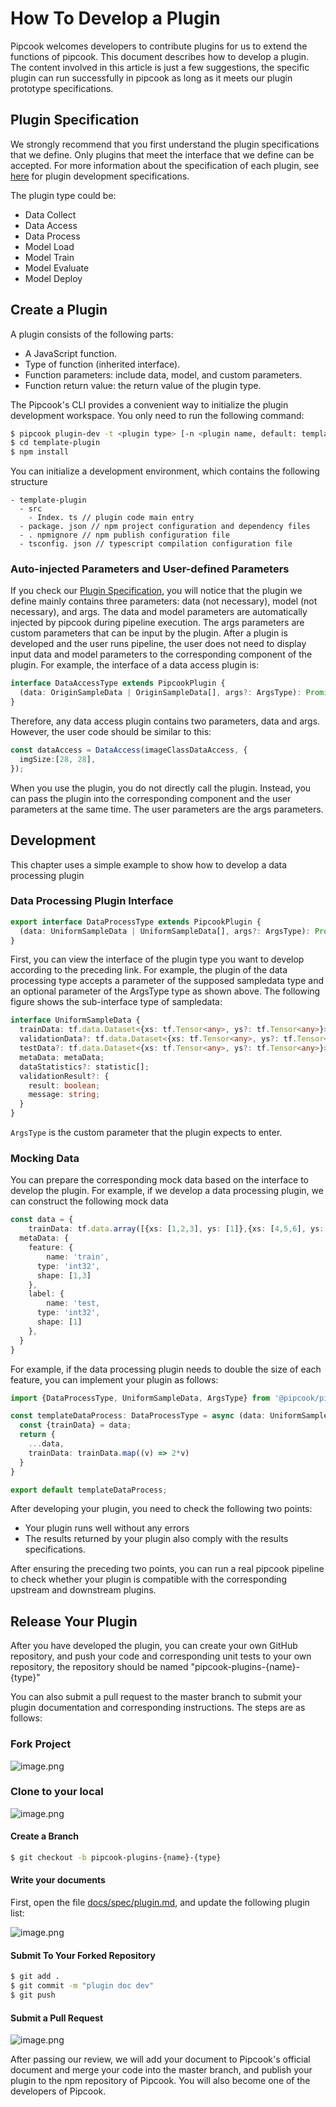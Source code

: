 # How To Develop a Plugin

Pipcook welcomes developers to contribute plugins for us to extend the functions of pipcook. This document describes how to develop a plugin. The content involved in this article is just a few suggestions, the specific plugin can run successfully in pipcook as long as it meets our plugin prototype specifications.

## Plugin Specification

We strongly recommend that you first understand the plugin specifications that we define. Only plugins that meet the interface that we define can be accepted. For more information about the specification of each plugin, see [here](../devel/developer-guide.md) for plugin development specifications.

The plugin type could be:

- Data Collect
- Data Access
- Data Process
- Model Load
- Model Train
- Model Evaluate
- Model Deploy

## Create a Plugin

A plugin consists of the following parts:

- A JavaScript function.
- Type of function (inherited interface).
- Function parameters: include data, model, and custom parameters.
- Function return value: the return value of the plugin type.

The Pipcook's CLI provides a convenient way to initialize the plugin development workspace. You only need to run the following command:

```sh
$ pipcook plugin-dev -t <plugin type> [-n <plugin name, default: template-plugin>]
$ cd template-plugin
$ npm install
```

You can initialize a development environment, which contains the following structure

```
- template-plugin
  - src
    - Index. ts // plugin code main entry
  - package. json // npm project configuration and dependency files
  - . npmignore // npm publish configuration file
  - tsconfig. json // typescript compilation configuration file
```

### Auto-injected Parameters and User-defined Parameters

If you check our [Plugin Specification](../spec/plugin.md), you will notice that the plugin we define mainly contains three parameters: data (not necessary), model (not necessary), and args. The data and model parameters are automatically injected by pipcook during pipeline execution. The args parameters are custom parameters that can be input by the plugin. After a plugin is developed and the user runs pipeline, the user does not need to display input data and model parameters to the corresponding component of the plugin. For example, the interface of a data access plugin is:

```ts
interface DataAccessType extends PipcookPlugin {
  (data: OriginSampleData | OriginSampleData[], args?: ArgsType): Promise<UniformSampleData>
}
```

Therefore, any data access plugin contains two parameters, data and args. However, the user code should be similar to this:

```ts
const dataAccess = DataAccess(imageClassDataAccess, {
  imgSize:[28, 28],
});
```

When you use the plugin, you do not directly call the plugin. Instead, you can pass the plugin into the corresponding component and the user parameters at the same time. The user parameters are the args parameters.

## Development

This chapter uses a simple example to show how to develop a data processing plugin

### Data Processing Plugin Interface

```ts
export interface DataProcessType extends PipcookPlugin {
  (data: UniformSampleData | UniformSampleData[], args?: ArgsType): Promise<UniformSampleData>
}
```

First, you can view the interface of the plugin type you want to develop according to the preceding link. For example, the plugin of the data processing type accepts a parameter of the supposed sampledata type and an optional parameter of the ArgsType type as shown above. The following figure shows the sub-interface type of sampledata:

```ts
interface UniformSampleData {
  trainData: tf.data.Dataset<{xs: tf.Tensor<any>, ys?: tf.Tensor<any>}>;
  validationData?: tf.data.Dataset<{xs: tf.Tensor<any>, ys?: tf.Tensor<any>}>;
  testData?: tf.data.Dataset<{xs: tf.Tensor<any>, ys?: tf.Tensor<any>}>;
  metaData: metaData;
  dataStatistics?: statistic[];
  validationResult?: {
    result: boolean;
    message: string;
  }
}
```

`ArgsType` is the custom parameter that the plugin expects to enter.

### Mocking Data

You can prepare the corresponding mock data based on the interface to develop the plugin. For example, if we develop a data processing plugin, we can construct the following mock data

```ts
const data = {
	trainData: tf.data.array([{xs: [1,2,3], ys: [1]},{xs: [4,5,6], ys: [2]}]),
  metaData: {
    feature: {
    	name: 'train',
      type: 'int32',
      shape: [1,3]
    },
    label: {
    	name: 'test,
      type: 'int32',
      shape: [1]
    },
  }
}
```

For example, if the data processing plugin needs to double the size of each feature, you can implement your plugin as follows:

```ts
import {DataProcessType, UniformSampleData, ArgsType} from '@pipcook/pipcook-core'

const templateDataProcess: DataProcessType = async (data: UniformSampleData, args?: ArgsType): Promise<UniformSampleData> => {
  const {trainData} = data;
  return {
  	...data,
    trainData: trainData.map((v) => 2*v)
  }
}

export default templateDataProcess;
```

After developing your plugin, you need to check the following two points:

- Your plugin runs well without any errors
- The results returned by your plugin also comply with the results specifications.

After ensuring the preceding two points, you can run a real pipcook pipeline to check whether your plugin is compatible with the corresponding upstream and downstream plugins.

## Release Your Plugin

After you have developed the plugin, you can create your own GitHub repository, and push your code and corresponding unit tests to your own repository, the repository should be named "pipcook-plugins-{name}-{type}"

You can also submit a pull request to the master branch to submit your plugin documentation and corresponding instructions. The steps are as follows:

### Fork Project

![image.png](https://img.alicdn.com/tfs/TB1aaMbuKL2gK0jSZFmXXc7iXXa-2006-358.png)

### Clone to your local

![image.png](https://img.alicdn.com/tfs/TB1CWz7uGL7gK0jSZFBXXXZZpXa-718-368.png)

#### Create a Branch

```sh
$ git checkout -b pipcook-plugins-{name}-{type}
```

#### Write your documents

First, open the file [docs/spec/plugin.md](/spec/plugin.md), and update the following plugin list:

![image.png](https://img.alicdn.com/tfs/TB14EscuG61gK0jSZFlXXXDKFXa-988-476.png)

#### Submit To Your Forked Repository

```sh
$ git add .
$ git commit -m "plugin doc dev"
$ git push
```

#### Submit a Pull Request

![image.png](https://img.alicdn.com/tfs/TB1IP69uKT2gK0jSZFvXXXnFXXa-1318-172.png)

After passing our review, we will add your document to Pipcook's official document and merge your code into the master branch, and publish your plugin to the npm repository of Pipcook. You will also become one of the developers of Pipcook.
